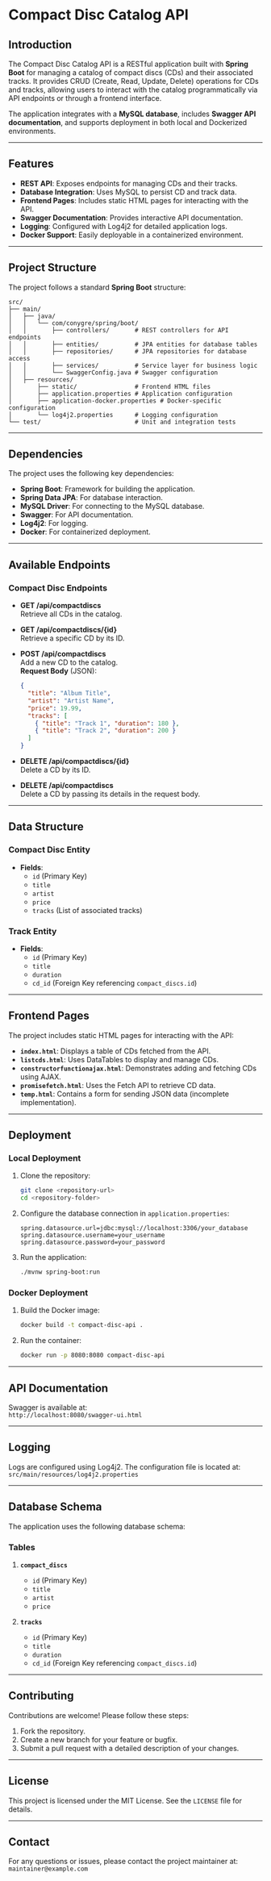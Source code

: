# Compact Disc Catalog API

## Introduction

The Compact Disc Catalog API is a RESTful application built with **Spring Boot** for managing a catalog of compact discs (CDs) and their associated tracks. It provides CRUD (Create, Read, Update, Delete) operations for CDs and tracks, allowing users to interact with the catalog programmatically via API endpoints or through a frontend interface.

The application integrates with a **MySQL database**, includes **Swagger API documentation**, and supports deployment in both local and Dockerized environments.

---

## Features

- **REST API**: Exposes endpoints for managing CDs and their tracks.
- **Database Integration**: Uses MySQL to persist CD and track data.
- **Frontend Pages**: Includes static HTML pages for interacting with the API.
- **Swagger Documentation**: Provides interactive API documentation.
- **Logging**: Configured with Log4j2 for detailed application logs.
- **Docker Support**: Easily deployable in a containerized environment.

---

## Project Structure

The project follows a standard **Spring Boot** structure:

```
src/
├── main/
│   ├── java/
│   │   └── com/conygre/spring/boot/
│   │       ├── controllers/       # REST controllers for API endpoints
│   │       ├── entities/          # JPA entities for database tables
│   │       ├── repositories/      # JPA repositories for database access
│   │       ├── services/          # Service layer for business logic
│   │       └── SwaggerConfig.java # Swagger configuration
│   ├── resources/
│       ├── static/                # Frontend HTML files
│       ├── application.properties # Application configuration
│       ├── application-docker.properties # Docker-specific configuration
│       └── log4j2.properties      # Logging configuration
└── test/                          # Unit and integration tests
```

---

## Dependencies

The project uses the following key dependencies:

- **Spring Boot**: Framework for building the application.
- **Spring Data JPA**: For database interaction.
- **MySQL Driver**: For connecting to the MySQL database.
- **Swagger**: For API documentation.
- **Log4j2**: For logging.
- **Docker**: For containerized deployment.

---

## Available Endpoints

### Compact Disc Endpoints

- **GET /api/compactdiscs**  
  Retrieve all CDs in the catalog.

- **GET /api/compactdiscs/{id}**  
  Retrieve a specific CD by its ID.

- **POST /api/compactdiscs**  
  Add a new CD to the catalog.  
  **Request Body** (JSON):  
  ```json
  {
    "title": "Album Title",
    "artist": "Artist Name",
    "price": 19.99,
    "tracks": [
      { "title": "Track 1", "duration": 180 },
      { "title": "Track 2", "duration": 200 }
    ]
  }
  ```

- **DELETE /api/compactdiscs/{id}**  
  Delete a CD by its ID.

- **DELETE /api/compactdiscs**  
  Delete a CD by passing its details in the request body.

---

## Data Structure

### Compact Disc Entity
- **Fields**:
  - `id` (Primary Key)
  - `title`
  - `artist`
  - `price`
  - `tracks` (List of associated tracks)

### Track Entity
- **Fields**:
  - `id` (Primary Key)
  - `title`
  - `duration`
  - `cd_id` (Foreign Key referencing `compact_discs.id`)

---

## Frontend Pages

The project includes static HTML pages for interacting with the API:

- **`index.html`**: Displays a table of CDs fetched from the API.
- **`listcds.html`**: Uses DataTables to display and manage CDs.
- **`constructorfunctionajax.html`**: Demonstrates adding and fetching CDs using AJAX.
- **`promisefetch.html`**: Uses the Fetch API to retrieve CD data.
- **`temp.html`**: Contains a form for sending JSON data (incomplete implementation).

---

## Deployment

### Local Deployment

1. Clone the repository:
   ```bash
   git clone <repository-url>
   cd <repository-folder>
   ```

2. Configure the database connection in `application.properties`:
   ```properties
   spring.datasource.url=jdbc:mysql://localhost:3306/your_database
   spring.datasource.username=your_username
   spring.datasource.password=your_password
   ```

3. Run the application:
   ```bash
   ./mvnw spring-boot:run
   ```

### Docker Deployment

1. Build the Docker image:
   ```bash
   docker build -t compact-disc-api .
   ```

2. Run the container:
   ```bash
   docker run -p 8080:8080 compact-disc-api
   ```

---

## API Documentation

Swagger is available at:  
`http://localhost:8080/swagger-ui.html`

---

## Logging

Logs are configured using Log4j2. The configuration file is located at:  
`src/main/resources/log4j2.properties`

---

## Database Schema

The application uses the following database schema:

### Tables

1. **`compact_discs`**
   - `id` (Primary Key)
   - `title`
   - `artist`
   - `price`

2. **`tracks`**
   - `id` (Primary Key)
   - `title`
   - `duration`
   - `cd_id` (Foreign Key referencing `compact_discs.id`)

---

## Contributing

Contributions are welcome! Please follow these steps:

1. Fork the repository.
2. Create a new branch for your feature or bugfix.
3. Submit a pull request with a detailed description of your changes.

---

## License

This project is licensed under the MIT License. See the `LICENSE` file for details.

---

## Contact

For any questions or issues, please contact the project maintainer at:  
`maintainer@example.com`
